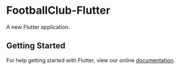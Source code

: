 # FootballClub-Flutter

A new Flutter application.

## Getting Started

For help getting started with Flutter, view our online
[documentation](https://flutter.io/).
